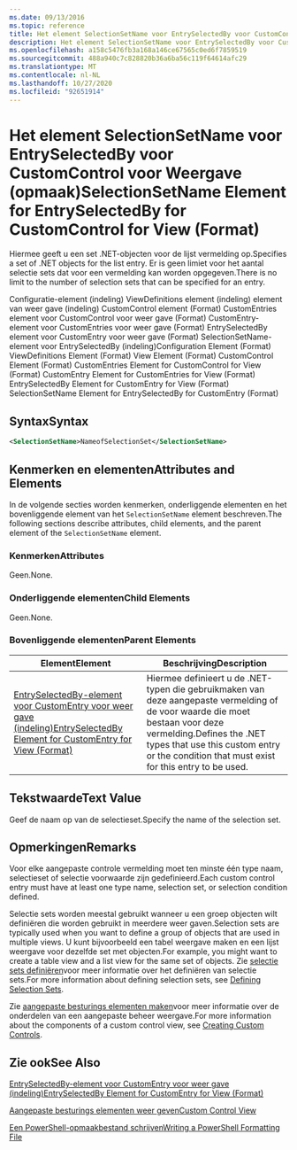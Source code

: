 ```yaml
---
ms.date: 09/13/2016
ms.topic: reference
title: Het element SelectionSetName voor EntrySelectedBy voor CustomControl voor Weergave (opmaak)
description: Het element SelectionSetName voor EntrySelectedBy voor CustomControl voor Weergave (opmaak)
ms.openlocfilehash: a158c5476fb3a168a146ce67565c0ed6f7859519
ms.sourcegitcommit: 488a940c7c828820b36a6ba56c119f64614afc29
ms.translationtype: MT
ms.contentlocale: nl-NL
ms.lasthandoff: 10/27/2020
ms.locfileid: "92651914"
---
```

# <a name="selectionsetname-element-for-entryselectedby-for-customcontrol-for-view-format"></a><span data-ttu-id="05b89-103">Het element SelectionSetName voor EntrySelectedBy voor CustomControl voor Weergave (opmaak)</span><span class="sxs-lookup"><span data-stu-id="05b89-103">SelectionSetName Element for EntrySelectedBy for CustomControl for View (Format)</span></span>

<span data-ttu-id="05b89-104">Hiermee geeft u een set .NET-objecten voor de lijst vermelding op.</span><span class="sxs-lookup"><span data-stu-id="05b89-104">Specifies a set of .NET objects for the list entry.</span></span> <span data-ttu-id="05b89-105">Er is geen limiet voor het aantal selectie sets dat voor een vermelding kan worden opgegeven.</span><span class="sxs-lookup"><span data-stu-id="05b89-105">There is no limit to the number of selection sets that can be specified for an entry.</span></span>

<span data-ttu-id="05b89-106">Configuratie-element (indeling) ViewDefinitions element (indeling) element van weer gave (indeling) CustomControl element (Format) CustomEntries element voor CustomControl voor weer gave (Format) CustomEntry-element voor CustomEntries voor weer gave (Format) EntrySelectedBy element voor CustomEntry voor weer gave (Format) SelectionSetName-element voor EntrySelectedBy (indeling)</span><span class="sxs-lookup"><span data-stu-id="05b89-106">Configuration Element (Format) ViewDefinitions Element (Format) View Element (Format) CustomControl Element (Format) CustomEntries Element for CustomControl for View (Format) CustomEntry Element for CustomEntries for View (Format) EntrySelectedBy Element for CustomEntry for View (Format) SelectionSetName Element for EntrySelectedBy for CustomEntry (Format)</span></span>

## <a name="syntax"></a><span data-ttu-id="05b89-107">Syntax</span><span class="sxs-lookup"><span data-stu-id="05b89-107">Syntax</span></span>

```xml
<SelectionSetName>NameofSelectionSet</SelectionSetName>
```

## <a name="attributes-and-elements"></a><span data-ttu-id="05b89-108">Kenmerken en elementen</span><span class="sxs-lookup"><span data-stu-id="05b89-108">Attributes and Elements</span></span>

<span data-ttu-id="05b89-109">In de volgende secties worden kenmerken, onderliggende elementen en het bovenliggende element van het `SelectionSetName` element beschreven.</span><span class="sxs-lookup"><span data-stu-id="05b89-109">The following sections describe attributes, child elements, and the parent element of the `SelectionSetName` element.</span></span>

### <a name="attributes"></a><span data-ttu-id="05b89-110">Kenmerken</span><span class="sxs-lookup"><span data-stu-id="05b89-110">Attributes</span></span>

<span data-ttu-id="05b89-111">Geen.</span><span class="sxs-lookup"><span data-stu-id="05b89-111">None.</span></span>

### <a name="child-elements"></a><span data-ttu-id="05b89-112">Onderliggende elementen</span><span class="sxs-lookup"><span data-stu-id="05b89-112">Child Elements</span></span>

<span data-ttu-id="05b89-113">Geen.</span><span class="sxs-lookup"><span data-stu-id="05b89-113">None.</span></span>

### <a name="parent-elements"></a><span data-ttu-id="05b89-114">Bovenliggende elementen</span><span class="sxs-lookup"><span data-stu-id="05b89-114">Parent Elements</span></span>

|<span data-ttu-id="05b89-115">Element</span><span class="sxs-lookup"><span data-stu-id="05b89-115">Element</span></span>|<span data-ttu-id="05b89-116">Beschrijving</span><span class="sxs-lookup"><span data-stu-id="05b89-116">Description</span></span>|
|-------------|-----------------|
|[<span data-ttu-id="05b89-117">EntrySelectedBy-element voor CustomEntry voor weer gave (indeling)</span><span class="sxs-lookup"><span data-stu-id="05b89-117">EntrySelectedBy Element for CustomEntry for View (Format)</span></span>](./entryselectedby-element-for-customentry-for-customcontrol-for-view-format.md)|<span data-ttu-id="05b89-118">Hiermee definieert u de .NET-typen die gebruikmaken van deze aangepaste vermelding of de voor waarde die moet bestaan voor deze vermelding.</span><span class="sxs-lookup"><span data-stu-id="05b89-118">Defines the .NET types that use this custom entry or the condition that must exist for this entry to be used.</span></span>|

## <a name="text-value"></a><span data-ttu-id="05b89-119">Tekstwaarde</span><span class="sxs-lookup"><span data-stu-id="05b89-119">Text Value</span></span>

<span data-ttu-id="05b89-120">Geef de naam op van de selectieset.</span><span class="sxs-lookup"><span data-stu-id="05b89-120">Specify the name of the selection set.</span></span>

## <a name="remarks"></a><span data-ttu-id="05b89-121">Opmerkingen</span><span class="sxs-lookup"><span data-stu-id="05b89-121">Remarks</span></span>

<span data-ttu-id="05b89-122">Voor elke aangepaste controle vermelding moet ten minste één type naam, selectieset of selectie voorwaarde zijn gedefinieerd.</span><span class="sxs-lookup"><span data-stu-id="05b89-122">Each custom control entry must have at least one type name, selection set, or selection condition defined.</span></span>

<span data-ttu-id="05b89-123">Selectie sets worden meestal gebruikt wanneer u een groep objecten wilt definiëren die worden gebruikt in meerdere weer gaven.</span><span class="sxs-lookup"><span data-stu-id="05b89-123">Selection sets are typically used when you want to define a group of objects that are used in multiple views.</span></span> <span data-ttu-id="05b89-124">U kunt bijvoorbeeld een tabel weergave maken en een lijst weergave voor dezelfde set met objecten.</span><span class="sxs-lookup"><span data-stu-id="05b89-124">For example, you might want to create a table view and a list view for the same set of objects.</span></span> <span data-ttu-id="05b89-125">Zie [selectie sets definiëren](./defining-selection-sets.md)voor meer informatie over het definiëren van selectie sets.</span><span class="sxs-lookup"><span data-stu-id="05b89-125">For more information about defining selection sets, see [Defining Selection Sets](./defining-selection-sets.md).</span></span>

<span data-ttu-id="05b89-126">Zie [aangepaste besturings elementen maken](./creating-custom-controls.md)voor meer informatie over de onderdelen van een aangepaste beheer weergave.</span><span class="sxs-lookup"><span data-stu-id="05b89-126">For more information about the components of a custom control view, see [Creating Custom Controls](./creating-custom-controls.md).</span></span>

## <a name="see-also"></a><span data-ttu-id="05b89-127">Zie ook</span><span class="sxs-lookup"><span data-stu-id="05b89-127">See Also</span></span>

[<span data-ttu-id="05b89-128">EntrySelectedBy-element voor CustomEntry voor weer gave (indeling)</span><span class="sxs-lookup"><span data-stu-id="05b89-128">EntrySelectedBy Element for CustomEntry for View (Format)</span></span>](./entryselectedby-element-for-customentry-for-customcontrol-for-view-format.md)

[<span data-ttu-id="05b89-129">Aangepaste besturings elementen weer geven</span><span class="sxs-lookup"><span data-stu-id="05b89-129">Custom Control View</span></span>](./creating-custom-controls.md)

[<span data-ttu-id="05b89-130">Een PowerShell-opmaakbestand schrijven</span><span class="sxs-lookup"><span data-stu-id="05b89-130">Writing a PowerShell Formatting File</span></span>](./writing-a-powershell-formatting-file.md)
